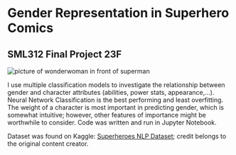 # Gender Representation in Superhero Comics
## SML312 Final Project 23F

![picture of wonderwoman in front of superman](https://github.com/jong-nam-ahn/GenderRep_in_Comics/assets/113152345/65ac4b7b-88d8-44ce-9c2e-aad2eb3ba750)


I use multiple classification models to investigate the relationship between gender and character attributes (abilities, power stats, appearance,...). Neural Network Classification is the best performing and least overfitting. The weight of a character is most important in predicting gender, which is somewhat intuitive; however, other features of importance might be worthwhile to consider. Code was written and run in Jupyter Notebook. 

Dataset was found on Kaggle: [Superheroes NLP Dataset](https://www.kaggle.com/datasets/jonathanbesomi/superheroes-nlp-dataset); credit belongs to the original content creator. 
